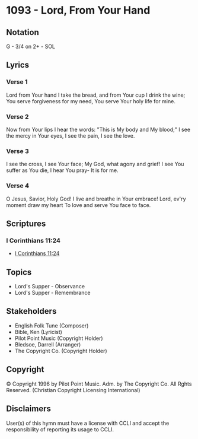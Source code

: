 # 1093 - Lord, From Your Hand

## Notation

G - 3/4 on 2+ - SOL

## Lyrics

### Verse 1

Lord from Your hand I take the bread, and from Your cup I drink the wine; You serve forgiveness for my need, You serve Your holy life for mine.

### Verse 2

Now from Your lips I hear the words: "This is My body and My blood;" I see the mercy in Your eyes, I see the pain, I see the love.

### Verse 3

I see the cross, I see Your face; My God, what agony and grief! I see You suffer as You die, I hear You pray- It is for me.

### Verse 4

O Jesus, Savior, Holy God! I live and breathe in Your embrace! Lord, ev'ry moment draw my heart To love and serve You face to face.


## Scriptures

### I Corinthians 11:24

- [I Corinthians 11:24](https://www.biblegateway.com/passage/?search=I%20Corinthians%2011%3A24)


## Topics

- Lord's Supper - Observance
- Lord's Supper - Remembrance

## Stakeholders

- English Folk Tune (Composer)
- Bible, Ken (Lyricist)
- Pilot Point Music (Copyright Holder)
- Bledsoe, Darrell (Arranger)
- The Copyright Co. (Copyright Holder)

## Copyright

© Copyright 1996 by Pilot Point Music. Adm. by The Copyright Co. All Rghts Reserved.
(Christian Copyright Licensing International)

## Disclaimers

User(s) of this hymn must have a license with CCLI and accept the responsibility of reporting its usage to CCLI.

